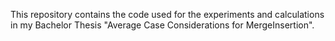 
This repository contains the code used for the experiments and calculations in my Bachelor Thesis "Average Case Considerations for MergeInsertion".

